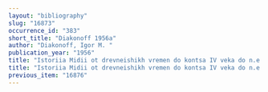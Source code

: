 ```yaml
---
layout: "bibliography"
slug: "16873"
occurrence_id: "383"
short_title: "Diakonoff 1956a"
author: "Diakonoff, Igor M. "
publication_year: "1956"
title: "Istoriia Midii ot drevneishikh vremen do kontsa IV veka do n.e."
title: "Istoriia Midii ot drevneishikh vremen do kontsa IV veka do n.e."
previous_item: "16876"
---
```

